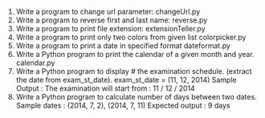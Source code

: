 1. Write a program to change url parameter: changeUrl.py
2. Write a program to reverse first and last name: reverse.py
3. Write a program to print file extension: extensionTeller.py
4. Write a program to print only two colors from given list colorpicker.py
5. Write a program to print a date in specified format dateformat.py
6. Write a Python program to print the calendar of a given month and year. calendar.py
7. Write a Python program to display # the examination schedule.
   	 (extract the date from exam_st_date).
       	exam_st_date = (11, 12, 2014)
   	 Sample Output : The examination will start from : 11 / 12 / 2014
8. Write a Python program to calculate  number of days between two dates.
  Sample dates : (2014, 7, 2), (2014, 7, 11)
 Expected output : 9 days


